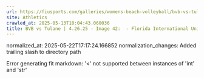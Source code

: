 ```yaml
---
url: https://fiusports.com/galleries/womens-beach-volleyball/bvb-vs-tulane-4-26-25/image-42/358/62906/
site: Athletics
crawled_at: 2025-05-13T10:04:43.060036
title: BVB vs Tulane | 4.26.25 - Image 42:  - Florida International University
---
```

normalized_at: 2025-05-22T17:17:24.166852
normalization_changes: Added trailing slash to directory path

Error generating fit markdown: '<' not supported between instances of 'int' and 'str'
